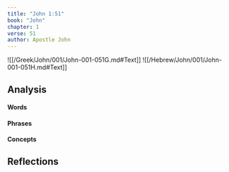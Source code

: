 ```yaml
---
title: "John 1:51"
book: "John"
chapter: 1
verse: 51
author: Apostle John
---
```

![[/Greek/John/001/John-001-051G.md#Text]]
![[/Hebrew/John/001/John-001-051H.md#Text]]

## Analysis

#### Words

#### Phrases

#### Concepts

## Reflections
